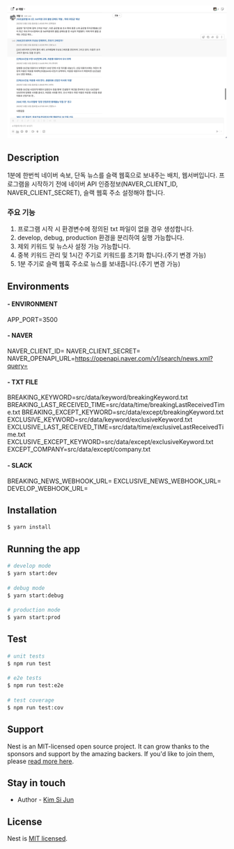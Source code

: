 <p align="center">
  <img src="/contents/image/slack_capture1.png" width="960" alt="Slack Capture1" />
</p>

## Description
1분에 한번씩 네이버 속보, 단독 뉴스를 슬랙 웹훅으로 보내주는 배치, 웹서버입니다.
프로그램을 시작하기 전에 네이버 API 인증정보(NAVER_CLIENT_ID, NAVER_CLIENT_SECRET), 슬랙 웹훅 주소 설정해야 합니다.

### 주요 기능
1. 프로그램 시작 시 환경변수에 정의된 txt 파일이 없을 경우 생성합니다.
2. develop, debug, production 환경을 분리하여 실행 가능합니다.
3. 제외 키워드 및 뉴스사 설정 가능 가능합니다.
4. 중복 키워드 관리 및 1시간 주기로 키워드를 초기화 합니다.(주기 변경 가능)
5. 1분 주기로 슬랙 웹훅 주소로 뉴스를 보내줍니다.(주기 변경 가능)

## Environments
#### - ENVIRONMENT
APP_PORT=3500

#### - NAVER
NAVER_CLIENT_ID=
NAVER_CLIENT_SECRET=
NAVER_OPENAPI_URL=https://openapi.naver.com/v1/search/news.xml?query=

#### - TXT FILE 
BREAKING_KEYWORD=src/data/keyword/breakingKeyword.txt
BREAKING_LAST_RECEIVED_TIME=src/data/time/breakingLastReceivedTime.txt
BREAKING_EXCEPT_KEYWORD=src/data/except/breakingKeyword.txt
EXCLUSIVE_KEYWORD=src/data/keyword/exclusiveKeyword.txt
EXCLUSIVE_LAST_RECEIVED_TIME=src/data/time/exclusiveLastReceivedTime.txt
EXCLUSIVE_EXCEPT_KEYWORD=src/data/except/exclusiveKeyword.txt
EXCEPT_COMPANY=src/data/except/company.txt


#### - SLACK
BREAKING_NEWS_WEBHOOK_URL=
EXCLUSIVE_NEWS_WEBHOOK_URL=
DEVELOP_WEBHOOK_URL=

## Installation

```bash
$ yarn install
```

## Running the app

```bash
# develop mode
$ yarn start:dev

# debug mode
$ yarn start:debug

# production mode
$ yarn start:prod
```

## Test

```bash
# unit tests
$ npm run test

# e2e tests
$ npm run test:e2e

# test coverage
$ npm run test:cov
```

## Support

Nest is an MIT-licensed open source project. It can grow thanks to the sponsors and support by the amazing backers. If you'd like to join them, please [read more here](https://docs.nestjs.com/support).

## Stay in touch

- Author - [Kim Si Jun](papaya9349@naver.com)

## License

Nest is [MIT licensed](LICENSE).
